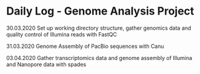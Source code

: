 # Daily Log - Genome Analysis Project

30.03.2020  Set up working directory structure, gather genomics data and quality control of Illumina reads with FastQC

31.03.2020 Genome Assembly of PacBio sequences with Canu 

03.04.2020 Gather transcriptomics data and genome assembly of Illumina and Nanopore data with spades
